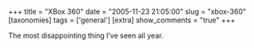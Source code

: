 +++
title = "XBox 360"
date = "2005-11-23 21:05:00"
slug = "xbox-360"
[taxonomies]
tags = ['general']
[extra]
show_comments = "true"
+++

The most disappointing thing I’ve seen all year.
